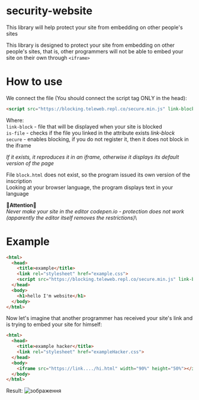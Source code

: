 # security-website
This library will help protect your site from embedding on other people's sites

This library is designed to protect your site from embedding on other people's sites, that is, other programmers will not be able to embed your site on their own through `<iframe>`

# How to use

We connect the file (You should connect the script tag ONLY in the head):
```html
<script src="https://blocking.teleweb.repl.co/secure.min.js" link-block="block.html" secure is-file></script>
```

Where:\
`link-block` - file that will be displayed when your site is blocked\
`is-file` - checks if the file you linked in the attribute exists *link-block*\
`secure` - enables blocking, if you do not register it, then it does not block in the iframe

*If it exists, it reproduces it in an iframe, otherwise it displays its default version of the page*

File `block.html` does not exist, so the program issued its own version of the inscription\
Looking at your browser language, the program displays text in your language

**🔴Attention🔴**\
*Never make your site in the editor codepen.io - protection does not work (apparently the editor itself removes the restrictions)*\

# Example

```html
<html>
  <head>
    <title>example</title>
    <link rel="stylesheet" href="example.css">
    <script src="https://blocking.teleweb.repl.co/secure.min.js" link-block="block.html" secure is-file></script>
  </head>
  <body>
    <h1>hello I'm website</h1>
  </body>
</html>
```

Now let's imagine that another programmer has received your site's link and is trying to embed your site for himself:

```html
<html>
  <head>
    <title>example hacker</title>
    <link rel="stylesheet" href="exampleHacker.css">
  </head>
  <body>
    <iframe src="https://link..../hi.html" width="90%" height="50%"></iframe>
  </body>
</html>
```

Result:
![зображення](https://JSLearn.teleweb.repl.co/photos/1662483761081.gif)


